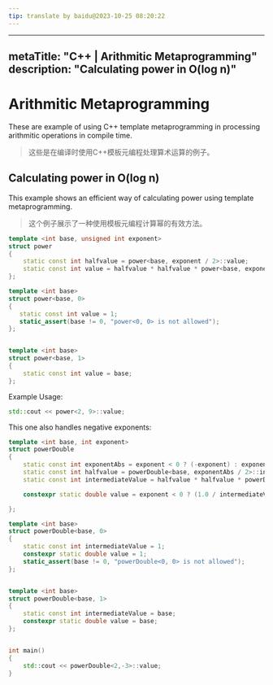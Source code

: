 ```yaml
---
tip: translate by baidu@2023-10-25 08:20:22
---
```

---
metaTitle: "C++ | Arithmitic Metaprogramming"
description: "Calculating power in O(log n)"
---

# Arithmitic Metaprogramming



These are example of using C++ template metaprogramming in processing arithmitic operations in compile time.

> 这些是在编译时使用C++模板元编程处理算术运算的例子。



## Calculating power in O(log n)



This example shows an efficient way of calculating power using template metaprogramming.

> 这个例子展示了一种使用模板元编程计算幂的有效方法。

```cpp
template <int base, unsigned int exponent>
struct power
{
    static const int halfvalue = power<base, exponent / 2>::value;
    static const int value = halfvalue * halfvalue * power<base, exponent % 2>::value;
};

template <int base>
struct power<base, 0>
{
   static const int value = 1;
   static_assert(base != 0, "power<0, 0> is not allowed");
};


template <int base>
struct power<base, 1>
{
    static const int value = base;
};

```

Example Usage:

```cpp
std::cout << power<2, 9>::value;

```

This one also handles negative exponents:

```cpp
template <int base, int exponent>
struct powerDouble
{
    static const int exponentAbs = exponent < 0 ? (-exponent) : exponent;
    static const int halfvalue = powerDouble<base, exponentAbs / 2>::intermediateValue;
    static const int intermediateValue = halfvalue * halfvalue * powerDouble<base, exponentAbs % 2>::intermediateValue;

    constexpr static double value = exponent < 0 ? (1.0 / intermediateValue) : intermediateValue;

};

template <int base>
struct powerDouble<base, 0>
{    
    static const int intermediateValue = 1;
    constexpr static double value = 1;
    static_assert(base != 0, "powerDouble<0, 0> is not allowed");
};


template <int base>
struct powerDouble<base, 1>
{
    static const int intermediateValue = base;
    constexpr static double value = base;
};


int main()
{
    std::cout << powerDouble<2,-3>::value;
}

```

